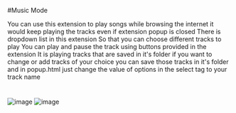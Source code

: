 #Music Mode

You can use this extension to play songs while browsing the internet
it would keep playing the tracks even if extension popup is closed
There is dropdown list in this extension So that you can choose different
tracks to play 
You can play and pause the track using buttons provided in the extension
It is playing tracks that are saved in it's folder if you want to change or add 
tracks of your choice you can save those tracks in it's folder and in popup.html
just change the value of options  in the select tag to your track name

#

![image](https://user-images.githubusercontent.com/75252077/153703054-cd45a926-996e-41eb-8293-77785442e6bc.png)
![image](https://user-images.githubusercontent.com/75252077/153703080-4e77c3aa-f1f7-4127-9edd-9bd2e3cd9ebe.png)


